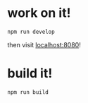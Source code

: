 # work on it!

`npm run develop`

then visit [localhost:8080](http://localhost:8080)!

# build it!

`npm run build`
